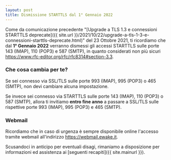 ```yaml
---
layout: post
title: Dismissione STARTTLS dal 1° Gennaio 2022
---
```



Come da comunicazione precedente "[Upgrade a TLS 1.3 e connessioni STARTTLS deprecate]({{ site.url }}/2021/10/22/upgrade-a-tls-1-3-e-connessioni-starttls-deprecate.html)" del 23 Ottobre 2021, ti ricordiamo che dal **1° Gennaio 2022** verranno dismessi gli accessi STARTTLS sulle porte 143 (IMAP), 110 (POP3) e 587 (SMTP), in quanto considerati non più sicuri <a href="https://www.rfc-editor.org/rfc/rfc8314#section-3.3">https://www.rfc-editor.org/rfc/rfc8314#section-3.3</a>.

### Che cosa cambia per te?

Se sei connesso via SSL/TLS sulle porte 993 (IMAP), 995 (POP3) o 465 (SMTP), non devi cambiare alcuna impostazione.

Se invece sei connesso via STARTTLS sulle porte 143 (IMAP), 110 (POP3) o 587 (SMTP), allora ti invitiamo **entro fine anno** a passare a SSL/TLS sulle rispettive porte 993 (IMAP), 995 (POP3) e 465 (SMTP).


### Webmail

Ricordiamo che in caso di urgenza è sempre disponibile online l'accesso tramite webmail all'indirizzo <a href="https://webmail.ewake.it">https://webmail.ewake.it</a>.

Scusandoci in anticipo per eventuali disagi, rimaniamo a disposizione per informazioni ed assistenza ai [seguenti recapiti]({{ site.mainurl }}).
